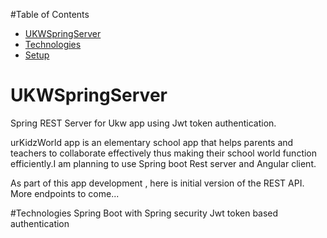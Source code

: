 #Table of Contents
* [UKWSpringServer](#general-info)
* [Technologies](#technologies)
* [Setup](#setup)

# UKWSpringServer
Spring REST Server  for Ukw app using Jwt token authentication. 

urKidzWorld app is an elementary school app that helps parents and teachers to collaborate effectively thus
making their school world function efficiently.I am planning to use Spring boot Rest server and Angular client.

As part of this app  development , here is initial version of the REST API. More endpoints to come...

#Technologies
Spring Boot with Spring security
Jwt token based authentication








